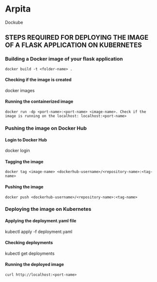 # Arpita
Dockube

## STEPS REQUIRED FOR DEPLOYING THE IMAGE OF A FLASK APPLICATION ON KUBERNETES

### Building a Docker image of your flask application
```
docker build -t <folder-name> .
```
#### Checking if the image is created
docker images
#### Running the containerized image
```
docker run -dp <port-name>:<port-name> <image-name>. Check if the image is running on the localhost: localhost:<port-name>
```

### Pushing the image on Docker Hub
#### Login to Docker Hub
docker login
#### Tagging the image
```
docker tag <image-name> <dockerhub-username>/<repository-name>:<tag-name>
```
#### Pushing the image
```
docker push <dockerhub-username>/<repository-name>:<tag-name>
```
  
### Deploying the image on Kubernetes
#### Applying the deployment.yaml file
kubectl apply -f deployment.yaml
#### Checking deployments
kubectl get deployments
#### Running the deployed image
```
curl http://localhost:<port-name>
```
